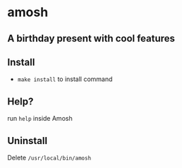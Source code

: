 # amosh

## A birthday present with cool features

## Install

* `make install` to install command

## Help?

run `help` inside Amosh

## Uninstall

Delete `/usr/local/bin/amosh`
